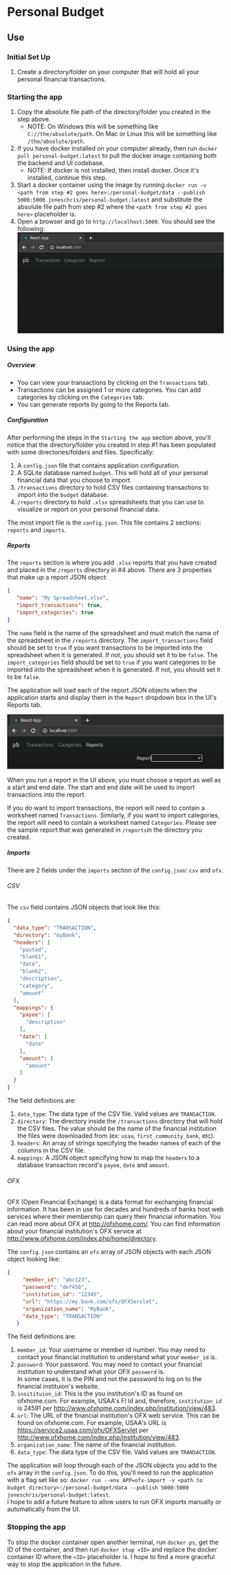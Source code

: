 # Personal Budget

## Use

### Initial Set Up
1. Create a directory/folder on your computer that will hold all your personal financial transactions.

### Starting the app
1. Copy the absolute file path of the directory/folder you created in the step above.
   - NOTE:  On Windows this will be something like `C://the/absolute/path`.  On Mac or Linux this will be something like 
     `/the/absolute/path`.
2. If you have docker installed on your computer already, then run `docker pull personal-budget:latest` to pull the docker 
   image containing both the backend and UI codebase.  
   - NOTE:  If docker is not installed, then install docker.  Once it's installed, continue this step.
3. Start a docker container using the image by running `docker run -v <path from step #2 goes here>:/personal-budget/data --publish 5000:5000 joneschris/personal-budget:latest` 
   and substitute the absolute file path from step #2 where the `<path from step #2 goes here>` placeholder is.
4. Open a browser and go to `http://localhost:5000`.  You should see the following:
   ![home page](./readme_images/home.png)

### Using the app
##### Overview
- You can view your transactions by clicking on the `Transactions` tab.  
- Transactions can be assigned 1 or more categories.  You can add categories by clicking on the `Categories` tab.
- You can generate reports by going to the Reports tab.

##### Configuration
After performing the steps in the `Starting the app` section above, you'll notice that the directory/folder you created in
step #1 has been populated with some directories/folders and files.  Specifically:

1. A `config.json` file that contains application configuration.
2. A SQLite database named `budget`.  This will hold all of your personal financial data that you choose to import.
3. `/transactions` directory to hold CSV files containing transactions to import into the `budget` database.
4. `/reports` directory to hold `.xlsx` spreadsheets that you can use to visualize or report on your personal financial data.

The most import file is the `config.json`.  This file contains 2 sections:  `reports` and `imports`.  

##### Reports
The `reports` section is where you add `.xlsx` reports that you have created and placed in the `/reports` directory 
in #4 above.  There are 3 properties that make up a report JSON object:

```json
{
   "name": "My Spreadsheet.xlsx",
   "import_transactions": true,
   "import_categories": true
}
```

The `name` field is the name of the spreadsheet and must match the name of the spreadsheet in the `/reports` directory. 
The `import_transactions` field should be set to `true` if you want transactions to be imported into the spreadsheet when 
it is generated.  If not, you should set it to be `false`.  The `import_categories` field should be set to `true` if you want categories
to be imported into the spreadsheet when it is generated.  If not, you should set it to be `false`.

The application will load each of the report JSON objects when the application starts and display them in the `Report` 
dropdown box in the UI's Reports tab.  

![report dropdown](./readme_images/report_dropdown.png)

When you run a report in the UI above, you must choose a report as well as a start and end date.  The start and end date 
will be used to import transactions into the report.  

If you do want to import transactions, the report will need to contain a worksheet named `Transactions`.  Similarly,
if you want to import categories, the report will need to contain a worksheet named `Categories`.  Please see the sample
report that was generated in `/reports`in the directory you created.

##### Imports
There are 2 fields under the `imports` section of the `config.json`: `csv` and `ofx`.  

###### CSV
The `csv` field contains JSON objects that look like this:

```json
{
  "data_type": "TRANSACTION",
  "directory": "myBank",
  "headers": [
    "posted",
    "blank1",
    "date",
    "blank2",
    "description",
    "category",
    "amount"
  ],
  "mappings": {
    "payee": [
      "description"
    ],
    "date": [
      "date"
    ],
    "amount": [
      "amount"
    ]
  }
}
```

The field definitions are:

1. `data_type`: The data type of the CSV file.  Valid values are `TRANSACTION`.
2. `directory`: The directory inside the `/transactions` directory that will hold the CSV files.  The value should be the
   name of the financial institution the files were downloaded from (ex:  `usaa`, `first_community_bank`, etc).
3. `headers`: An array of strings specifying the header names of each of the columns in the CSV file.
4. `mappings`: A JSON object specifying how to map the `headers` to a database transaction record's `payee`, `date` and `amount`.

###### OFX
OFX (Open Financial Exchange) is a data format for exchanging financial information.  It has been in use for decades and 
hundreds of banks host web services where their membership can query their financial information.  You can read more about
OFX at http://ofxhome.com/.  You can find information about your financial institution's OFX service at http://www.ofxhome.com/index.php/home/directory.

The `config.json` contains an `ofx` array of JSON objects with each JSON object looking like:

```json
{
     "member_id": "abc123",
     "password": "def456",
     "institution_id": "12345",
     "url": "https://my.bank.com/ofx/OFXServlet",
     "organization_name": "MyBank",
     "data_type": "TRANSACTION"
   }
```

The field definitions are:

1. `member_id`: Your username or member id number.  You may need to contact your financial institution to understand what your
   `member_id` is.
2. `password`: Your password.  You may need to contact your financial institution to understand what your OFX `password` is.  
   In some cases, it is the PIN and not the password to log on to the financial instituion's website.
3. `insitituion_id`: This is the you institution's ID as found on ofxhome.com.  For example, USAA's FI Id and, therefore, 
   `institution_id` is 24591 per http://www.ofxhome.com/index.php/institution/view/483.
4. `url`: The URL of the financial institution's OFX web service.  This can be found on ofxhome.com.  For example, USAA's 
   URL is https://service2.usaa.com/ofx/OFXServlet per http://www.ofxhome.com/index.php/institution/view/483.
5. `organization_name`: The name of the financial institution.
6. `data_type`: The data type of the CSV file.  Valid values are `TRANSACTION`.

The application will loop through each of the JSON objects you add to the `ofx` array in the `config.json`.  To do this, 
you'll need to run the application with a flag set like so: 
`docker run --env APP=ofx-import -v <path to budget directory>:/personal-budget/data --publish 5000:5000 joneschris/personal-budget:latest`.  
I hope to add a future feature to allow users to run OFX imports manually or automatically from the UI. 

### Stopping the app
To stop the docker container open another terminal, run `docker ps`, get the ID of the container, and then run `docker stop <ID>`
and replace the docker container ID where the `<ID>` placeholder is.  I hope to find a more graceful way to stop the application 
in the future.
   
